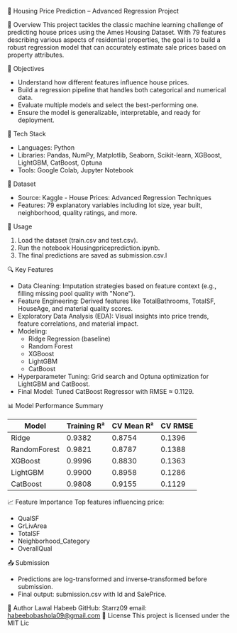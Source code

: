 

🏡 Housing Price Prediction – Advanced Regression Project

📌 Overview
This project tackles the classic machine learning challenge of predicting house prices using the Ames Housing Dataset. With 79 features describing various aspects of residential properties, the goal is to build a robust regression model that can accurately estimate sale prices based on property attributes.

🎯 Objectives
- Understand how different features influence house prices.
- Build a regression pipeline that handles both categorical and numerical data.
- Evaluate multiple models and select the best-performing one.
- Ensure the model is generalizable, interpretable, and ready for deployment.

🧰 Tech Stack
- Languages: Python
- Libraries: Pandas, NumPy, Matplotlib, Seaborn, Scikit-learn, XGBoost, LightGBM, CatBoost, Optuna
- Tools: Google Colab, Jupyter Notebook

📂 Dataset
- Source: Kaggle - House Prices: Advanced Regression Techniques
- Features: 79 explanatory variables including lot size, year built, neighborhood, quality ratings, and more.


🚀 Usage
1. Load the dataset (train.csv and test.csv).
2. Run the notebook Housingpriceprediction.ipynb.
3. The final predictions are saved as submission.csv.l

🔍 Key Features
- Data Cleaning: Imputation strategies based on feature context (e.g., filling missing pool quality with "None").
- Feature Engineering: Derived features like TotalBathrooms, TotalSF, HouseAge, and material quality scores.
- Exploratory Data Analysis (EDA): Visual insights into price trends, feature correlations, and material impact.
- Modeling:
  - Ridge Regression (baseline)
  - Random Forest
  - XGBoost
  - LightGBM
  - CatBoost
- Hyperparameter Tuning: Grid search and Optuna optimization for LightGBM and CatBoost.
- Final Model: Tuned CatBoost Regressor with RMSE ≈ 0.1129.

📊 Model Performance Summary

| Model        | Training R² | CV Mean R² | CV RMSE |
|--------------|-------------|------------|---------|
| Ridge        | 0.9382      | 0.8754     | 0.1396  |
| RandomForest | 0.9821      | 0.8787     | 0.1388  |
| XGBoost      | 0.9996      | 0.8830     | 0.1363  |
| LightGBM     | 0.9900      | 0.8958     | 0.1286  |
| CatBoost | 0.9808  | 0.9155 | 0.1129 |

📈 Feature Importance
Top features influencing price:
- QualSF
- GrLivArea
- TotalSF
- Neighborhood_Category
- OverallQual

📤 Submission
- Predictions are log-transformed and inverse-transformed before submission.
- Final output: submission.csv with Id and SalePrice.

👤 Author
Lawal Habeeb
GitHub: Starrz09
email: habeebobashola09@gmail.com
📄 License
This project is licensed under the MIT Lic
